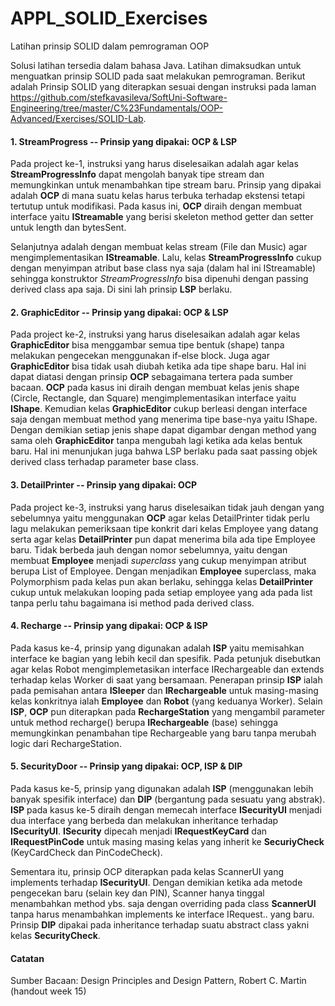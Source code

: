 # APPL_SOLID_Exercises
Latihan prinsip SOLID dalam pemrograman OOP

Solusi latihan tersedia dalam bahasa Java. Latihan dimaksudkan untuk menguatkan prinsip SOLID pada saat melakukan pemrograman. Berikut adalah Prinsip SOLID yang diterapkan sesuai dengan instruksi pada laman https://github.com/stefkavasileva/SoftUni-Software-Engineering/tree/master/C%23Fundamentals/OOP-Advanced/Exercises/SOLID-Lab.

#### 1. StreamProgress -- Prinsip yang dipakai: OCP & LSP

Pada project ke-1, instruksi yang harus diselesaikan adalah agar kelas **StreamProgressInfo** dapat mengolah banyak tipe stream dan memungkinkan untuk menambahkan tipe stream baru. Prinsip yang dipakai adalah **OCP** di mana suatu kelas harus terbuka terhadap ekstensi tetapi tertutup untuk modifikasi. Pada kasus ini, **OCP** diraih dengan membuat interface yaitu **IStreamable** yang berisi skeleton method getter dan setter untuk length dan bytesSent.

Selanjutnya adalah dengan membuat kelas stream (File dan Music) agar mengimplementasikan **IStreamable**. Lalu, kelas **StreamProgressInfo** cukup dengan menyimpan atribut base class nya saja (dalam hal ini IStreamable) sehingga konstruktor *StreamProgressInfo* bisa dipenuhi dengan passing derived class apa saja. Di sini lah prinsip **LSP** berlaku. 

#### 2. GraphicEditor -- Prinsip yang dipakai: OCP & LSP

Pada project ke-2, instruksi yang harus diselesaikan adalah agar kelas **GraphicEditor** bisa menggambar semua tipe bentuk (shape) tanpa melakukan pengecekan menggunakan if-else block. Juga agar **GraphicEditor** bisa tidak usah diubah ketika ada tipe shape baru. Hal ini dapat diatasi dengan prinsip **OCP** sebagaimana tertera pada sumber bacaan. **OCP** pada kasus ini diraih dengan membuat kelas jenis shape (Circle, Rectangle, dan Square) mengimplementasikan interface yaitu **IShape**. Kemudian kelas **GraphicEditor** cukup berleasi dengan interface saja dengan membuat method yang menerima tipe base-nya yaitu IShape. Dengan demikian setiap jenis shape dapat digambar dengan method yang sama oleh **GraphicEditor** tanpa mengubah lagi ketika ada kelas bentuk baru. Hal ini menunjukan juga bahwa LSP berlaku pada saat passing objek derived class terhadap parameter base class.  
#### 3. DetailPrinter -- Prinsip yang dipakai: OCP

Pada project ke-3, instruksi yang harus diselesaikan tidak jauh dengan yang sebelumnya yaitu menggunakan **OCP** agar kelas DetailPrinter tidak perlu lagu melakukan pemeriksaan tipe konkrit dari kelas Employee yang datang serta agar kelas **DetailPrinter** pun dapat menerima bila ada tipe Employee baru. Tidak berbeda jauh dengan nomor sebelumnya, yaitu dengan membuat **Employee** menjadi *superclass*  yang cukup menyimpan atribut berupa List of Employee. Dengan menjadikan **Employee** superclass, maka Polymorphism pada kelas pun akan berlaku, sehingga kelas **DetailPrinter** cukup untuk melakukan looping pada setiap employee yang ada pada list tanpa perlu tahu bagaimana isi method pada derived class.

#### 4. Recharge -- Prinsip yang dipakai: OCP & ISP

Pada kasus ke-4, prinsip yang digunakan adalah **ISP** yaitu memisahkan interface ke bagian yang lebih kecil dan spesifik. Pada petunjuk disebutkan agar kelas Robot mengimplemetasikan interface IRechargeable dan extends terhadap kelas Worker di saat yang bersamaan. Penerapan prinsip **ISP** ialah pada pemisahan antara **ISleeper** dan **IRechargeable** untuk masing-masing kelas konkritnya ialah **Employee** dan **Robot** (yang keduanya Worker). Selain **ISP**, **OCP** pun diterapkan pada **RechargeStation** yang mengambil parameter untuk method recharge() berupa **IRechargeable** (base) sehingga memungkinkan penambahan tipe Rechargeable yang baru tanpa merubah logic dari RechargeStation.  

#### 5. SecurityDoor -- Prinsip yang dipakai: OCP, ISP & DIP

Pada kasus ke-5, prinsip yang digunakan adalah **ISP** (menggunakan lebih banyak spesifik interface) dan **DIP** (bergantung pada sesuatu yang abstrak). **ISP** pada kasus ke-5 diraih dengan memecah interface **ISecurityUI** menjadi dua interface yang berbeda dan melakukan inheritance terhadap **ISecurityUI**. **ISecurity** dipecah menjadi **IRequestKeyCard** dan **IRequestPinCode** untuk masing masing kelas yang inherit ke **SecuriyCheck** (KeyCardCheck dan PinCodeCheck).

Sementara itu, prinsip OCP diterapkan pada kelas ScannerUI yang implements terhadap **ISecurityUI**. Dengan demikian ketika ada metode pengecekan baru (selain key dan PIN), Scanner hanya tinggal menambahkan method ybs. saja dengan overriding pada class **ScannerUI** tanpa harus menambahkan implements ke interface IRequest.. yang baru. Prinsip **DIP** dipakai pada inheritance terhadap suatu abstract class yakni kelas **SecurityCheck**.

#### Catatan
Sumber Bacaan: Design Principles and Design Pattern, Robert C. Martin (handout week 15)
